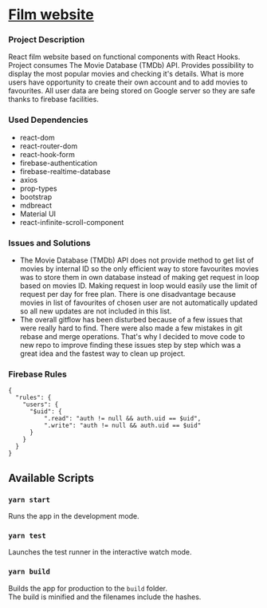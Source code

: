 # [Film website]()

### Project Description
React film website based on functional components with React Hooks. 
Project consumes The Movie Database (TMDb) API. Provides possibility to display the most popular 
movies and checking it's details. What is more users have opportunity to create their own account 
and to add movies to favourites. All user data are being stored on Google server so they are 
safe thanks to firebase facilities.

### Used Dependencies
* react-dom
* react-router-dom
* react-hook-form
* firebase-authentication
* firebase-realtime-database
* axios
* prop-types
* bootstrap
* mdbreact
* Material UI
* react-infinite-scroll-component

### Issues and Solutions
* The Movie Database (TMDb) API does not provide method to get list of movies by internal ID 
so the only efficient way to store favourites movies was to store them in own database instead of
making get request in loop based on movies ID. Making request in loop would easily use the limit
of request per day for free plan. There is one disadvantage because movies in list of favourites of 
chosen user are not automatically updated so all new updates are not included in this list.
* The overall gitflow has been disturbed because of a few issues that were really hard to find. 
There were also made a few mistakes in git rebase and merge operations. That's why I decided to 
move code to new repo to improve finding  these issues step by step which was a great idea 
and the fastest way to clean up project.

### Firebase Rules
```
{
  "rules": {
    "users": {
      "$uid": {
          ".read": "auth != null && auth.uid == $uid",
          ".write": "auth != null && auth.uid == $uid"
      }
    }
  }
}
```

## Available Scripts

### `yarn start` 
Runs the app in the development mode.<br />

### `yarn test`

Launches the test runner in the interactive watch mode.<br />

### `yarn build`

Builds the app for production to the `build` folder.<br />
The build is minified and the filenames include the hashes.<br />
